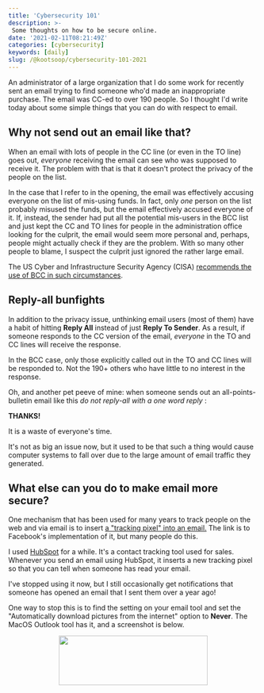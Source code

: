 ```yaml
---
title: 'Cybersecurity 101'
description: >-
 Some thoughts on how to be secure online.
date: '2021-02-11T08:21:49Z'
categories: [cybersecurity]
keywords: [daily]
slug: /@kootsoop/cybersecurity-101-2021
---
```


An administrator of a large organization that I do some work for recently sent an email trying to find someone who'd made an inappropriate purchase.  The email was CC-ed to over 190 people. So I thought I'd write today about some simple things that you can do with respect to email.

## Why not send out an email like that?

When an email with lots of people in the CC line (or even in the TO line) goes out, *everyone* receiving the email can see who was supposed to receive it.  The problem with that is that it doesn't protect the privacy of the people on the list. 

In the case that I refer to in the opening, the email was effectively accusing everyone on the list of mis-using funds.  In fact, only *one* person on the list probably misused the funds, but the email effectively accused everyone of it.  If, instead, the sender had put all the potential mis-users in the BCC list and just kept the CC and TO lines for people in the administration office looking for the culprit, the email would seem more personal and, perhaps, people might actually check if they are the problem.  With so many other people to blame, I suspect the culprit just ignored the rather large email.

The US Cyber and Infrastructure Security Agency (CISA) [recommends the use of BCC in such circumstances](https://us-cert.cisa.gov/ncas/tips/ST04-008).

## Reply-all bunfights

In addition to the privacy issue, unthinking email users (most of them) have a habit of hitting **Reply All** instead of just **Reply To Sender**.  As a result, if someone responds to the CC version of the email, *everyone* in the TO and CC lines will receive the response.

In the BCC case, only those explicitly called out in the TO and CC lines will be responded to. Not the 190+ others who have little to no interest in the response.

Oh, and another pet peeve of mine: when someone sends out an all-points-bulletin email like this *do not reply-all with a one word reply* : 

**THANKS!**

It is a waste of everyone's time.

It's not as big an issue now, but it used to be that such a thing would cause computer systems to fall over due to the large amount of email traffic they generated.

## What else can you do to make email more secure?

One mechanism that has been used for many years to track people on the web and via email is to insert [a "tracking pixel" into an email.](https://www.facebook.com/business/m/pixel-manual-install)  The link is to Facebook's implementation of it, but many people do this.

I used [HubSpot](https://www.hubspot.com/) for a while. It's a contact tracking tool used for sales.  Whenever you send an email using HubSpot, it inserts a new tracking pixel so that you can tell when someone has read your email.

I've stopped using it now, but I still occasionally get notifications that someone has opened an email that I sent them over a year ago!

One way to stop this is to find the setting on your email tool and set the "Automatically download pictures from the internet" option to **Never**.  The MacOS Outlook tool has it, and a screenshot is below.

<p align="center">
<img src="https://kootsoop.github.io/images/no_pictures.png" width="300" height="100">
</p>
